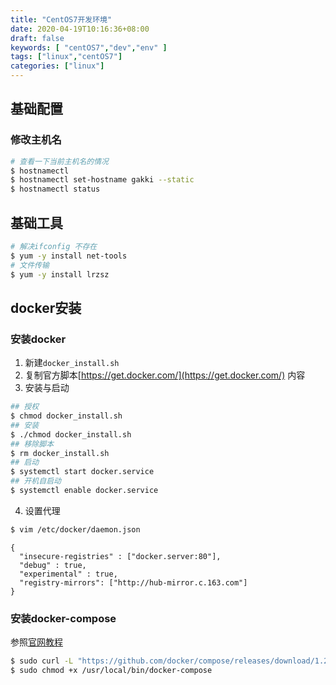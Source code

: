```yaml
---
title: "CentOS7开发环境"
date: 2020-04-19T10:16:36+08:00
draft: false
keywords: [ "centOS7","dev","env" ]
tags: ["linux","centOS7"]
categories: ["linux"]
---
```

## 基础配置
### 修改主机名
```bash
# 查看一下当前主机名的情况
$ hostnamectl
$ hostnamectl set-hostname gakki --static
$ hostnamectl status
```
## 基础工具
```bash
# 解决ifconfig 不存在
$ yum -y install net-tools
# 文件传输
$ yum -y install lrzsz
```

## docker安装
### 安装docker 
1. 新建`docker_install.sh`
2. 复制官方脚本[https://get.docker.com/](https://get.docker.com/) 内容
3. 安装与启动
```bash
## 授权
$ chmod docker_install.sh
## 安装
$ ./chmod docker_install.sh
## 移除脚本
$ rm docker_install.sh
## 启动
$ systemctl start docker.service
## 开机自启动
$ systemctl enable docker.service
```
4. 设置代理
```bash
$ vim /etc/docker/daemon.json
```
```
{
  "insecure-registries" : ["docker.server:80"],
  "debug" : true,
  "experimental" : true,
  "registry-mirrors": ["http://hub-mirror.c.163.com"]
}
```
### 安装docker-compose
参照[官网教程](https://docs.docker.com/compose/install/)
```bash
$ sudo curl -L "https://github.com/docker/compose/releases/download/1.25.5/docker-compose-$(uname -s)-$(uname -m)" -o /usr/local/bin/docker-compose
$ sudo chmod +x /usr/local/bin/docker-compose
```
